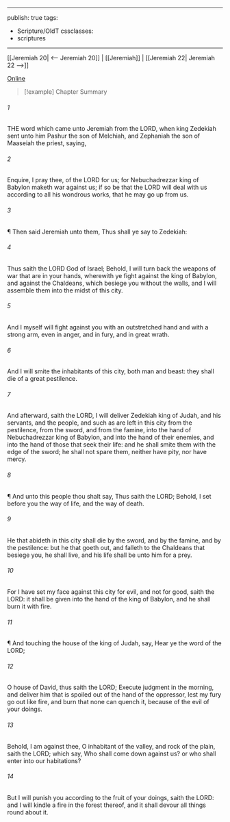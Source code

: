 

---
publish: true
tags:
  - Scripture/OldT
cssclasses:
  - scriptures
---
[[Jeremiah 20| <-- Jeremiah 20]] | [[Jeremiah]] | [[Jeremiah 22| Jeremiah 22 -->]]

[Online](https://churchofjesuschrist.org/study/scriptures/ot/jer/21?lang=eng)

>[!example] Chapter Summary
>
###### 1
THE word which came unto Jeremiah from the LORD, when king Zedekiah sent unto him Pashur the son of Melchiah, and Zephaniah the son of Maaseiah the priest, saying,
###### 2
Enquire, I pray thee, of the LORD for us; for Nebuchadrezzar king of Babylon maketh war against us; if so be that the LORD will deal with us according to all his wondrous works, that he may go up from us.
###### 3
¶ Then said Jeremiah unto them, Thus shall ye say to Zedekiah:
###### 4
Thus saith the LORD God of Israel; Behold, I will turn back the weapons of war that are in your hands, wherewith ye fight against the king of Babylon, and against the Chaldeans, which besiege you without the walls, and I will assemble them into the midst of this city.
###### 5
And I myself will fight against you with an outstretched hand and with a strong arm, even in anger, and in fury, and in great wrath.
###### 6
And I will smite the inhabitants of this city, both man and beast: they shall die of a great pestilence.
###### 7
And afterward, saith the LORD, I will deliver Zedekiah king of Judah, and his servants, and the people, and such as are left in this city from the pestilence, from the sword, and from the famine, into the hand of Nebuchadrezzar king of Babylon, and into the hand of their enemies, and into the hand of those that seek their life: and he shall smite them with the edge of the sword; he shall not spare them, neither have pity, nor have mercy.
###### 8
¶ And unto this people thou shalt say, Thus saith the LORD; Behold, I set before you the way of life, and the way of death.
###### 9
He that abideth in this city shall die by the sword, and by the famine, and by the pestilence: but he that goeth out, and falleth to the Chaldeans that besiege you, he shall live, and his life shall be unto him for a prey.
###### 10
For I have set my face against this city for evil, and not for good, saith the LORD: it shall be given into the hand of the king of Babylon, and he shall burn it with fire.
###### 11
¶ And touching the house of the king of Judah, say, Hear ye the word of the LORD;
###### 12
O house of David, thus saith the LORD; Execute judgment in the morning, and deliver him that is spoiled out of the hand of the oppressor, lest my fury go out like fire, and burn that none can quench it, because of the evil of your doings.
###### 13
Behold, I am against thee, O inhabitant of the valley, and rock of the plain, saith the LORD; which say, Who shall come down against us?  or who shall enter into our habitations?
###### 14
But I will punish you according to the fruit of your doings, saith the LORD: and I will kindle a fire in the forest thereof, and it shall devour all things round about it.




